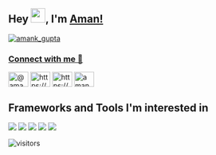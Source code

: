## Hey <img src="https://github.com/TheDudeThatCode/TheDudeThatCode/blob/master/Assets/Hi.gif" width="29">, I'm [Aman!](https://www.linkedin.com/in/amankumar-gupta/)
<!-- <h3 align="center">A Student from India</h3> -->

<p align="left"> <a href="https://twitter.com/amank_gupta" target="blank"><img src="https://img.shields.io/twitter/follow/amank_gupta?logo=twitter&style=for-the-badge" alt="amank_gupta" /></a> </p>

### [Connect with me 💬](mailto:202217b3005@wilp.bits-pilani.ac.in)

<p align="left">
<a href="https://twitter.com/amank_gupta" target="blank"><img align="center" src="https://raw.githubusercontent.com/rahuldkjain/github-profile-readme-generator/master/src/images/icons/Social/twitter.svg" alt="@amank_gupta" height="30" width="40" /></a>
<a href="https://www.linkedin.com/in/amankumar-gupta" target="blank"><img align="center" src="https://raw.githubusercontent.com/rahuldkjain/github-profile-readme-generator/master/src/images/icons/Social/linked-in-alt.svg" alt="https://www.linkedin.com/in/amankumar-gupta" height="30" width="40" /></a>
<a href="https://www.facebook.com/100014633645552/" target="blank"><img align="center" src="https://raw.githubusercontent.com/rahuldkjain/github-profile-readme-generator/master/src/images/icons/Social/facebook.svg" alt="https://www.facebook.com/100014633645552/" height="30" width="40" /></a>
<a href="https://instagram.com/aman_up92" target="blank"><img align="center" src="https://raw.githubusercontent.com/rahuldkjain/github-profile-readme-generator/master/src/images/icons/Social/instagram.svg" alt="aman_up92" height="30" width="40" /></a>
</p>

## Frameworks and Tools I'm interested in
![](https://img.shields.io/badge/Angular-DD0031?style=for-the-badge&logo=angular&logoColor=white) ![](https://img.shields.io/badge/Bootstrap-563D7C?style=for-the-badge&logo=bootstrap&logoColor=white) ![](https://img.shields.io/badge/Spring-6AAD3D?style=for-the-badge&logo=spring&logoColor=white) ![](https://img.shields.io/badge/Java-FFFFFF?style=for-the-badge&logo=java&logoColor=red) ![](https://img.shields.io/badge/oracle-ed1c24?style=for-the-badge&logo=oracle&logoColor=white)

![visitors](https://visitor-badge.laobi.icu/badge?page_id=aman-bits-pilani.aman-bits-pilani)

